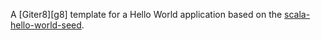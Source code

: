 A [Giter8][g8] template for a Hello World application based on the [scala-hello-world-seed](https://github.com/scala/hello-world.g8).
